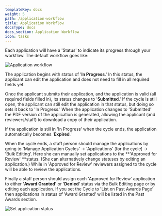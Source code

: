 ```yaml
---
templateKey: docs
weight: 5
path: /application-workflow
title: Application Workflow
docsType: docs
docs_section: Application Workflow
icon: tasks
---
```

Each application will have a 'Status' to indicate its progress through your workflow. The default workflow goes like:

![Application workflow](/img/sm8gmqdrhfjmm_jo75xjd9a.png)

The application begins with status of '**In Progress**.' In this status, the applicant can edit the application and does not need to fill in all required fields yet.

Once the applicant submits their application, and the application is valid (all required fields filled in), its status changes to '**Submitted**.' If the cycle is still open, the applicant can still edit the application in that status, but doing so sets it back to 'In Progress.' When the application changes to 'Submitted' the PDF version of the application is generated, allowing the applicant (and reviewers/staff) to download a copy of their application.

If the application is still in 'In Progress' when the cycle ends, the application automatically becomes '**Expired**.'

When the cycle ends, a staff person should manage the applications by going to 'Manage Application Cycles' -> 'Applications' (for the cycle) -> 'Bulk Editing'. Here she can manually set applications to the **'Approved for Review' **status. (She can alternatively change statuses by editing an application.) While in 'Approved for Review' reviewers assigned to the cycle will be able to review the applications.

Finally a staff person should assign each 'Approved for Review' application to either '**Award Granted**' or '**Denied**' status via the Bulk Editing page or by editing each application. If you set the Cycle to 'List on Past Awards Page' then applications in status of 'Award Granted' will be listed in the Past Awards section.

![Set application status](/img/screen-shot-2017-10-12-at-4.56.54-pm.png)
